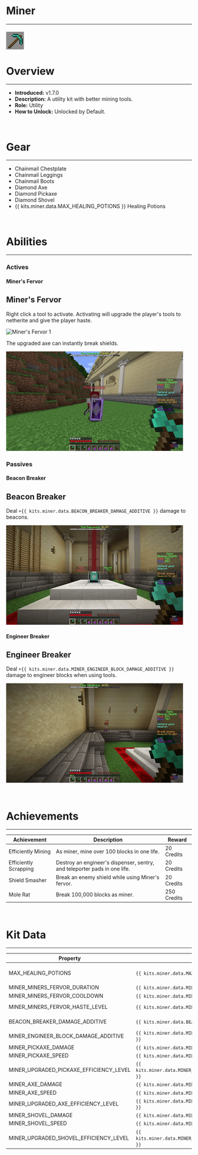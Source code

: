 
# Miner

***

#### ![miner-icon](../assets/icons/miner-icon.jpg)

# Overview
***
- **Introduced:** v1.7.0
- **Description:** A utility kit with better mining tools.
- **Role:** Utility
- **How to Unlock:** Unlocked by Default.

<br />  

# Gear
***
- Chainmail Chestplate
- Chainmail Leggings
- Chainmail Boots
- Diamond Axe
- Diamond Pickaxe
- Diamond Shovel
- {{ kits.miner.data.MAX_HEALING_POTIONS }} Healing Potions

<br />  

# Abilities
***
### Actives
<!-- tabs:start -->
#### **Miner's Fervor**
## Miner's Fervor
Right click a tool to activate. Activating will upgrade the player's tools to netherite and give the player haste.

![Miner's Fervor 1](../assets/kits/miner/Miner%20-%20Miners%20Fervor%20Blocks.gif)

The upgraded axe can instantly break shields.

![Miner's Fervor 1](../assets/kits/miner/Miner%20-%20Miners%20Fervor%20Shield.gif)

<!-- tabs:end -->

### Passives
<!-- tabs:start -->
#### **Beacon Breaker**
## Beacon Breaker
Deal `+{{ kits.miner.data.BEACON_BREAKER_DAMAGE_ADDITIVE }}` damage to beacons.

![Beacon Breaker](../assets/kits/miner/Miner%20-%20Beacon%20Breaker.gif)

#### **Engineer Breaker**
## Engineer Breaker
Deal `+{{ kits.miner.data.MINER_ENGINEER_BLOCK_DAMAGE_ADDITIVE }}` damage to engineer blocks when using tools.

![Beacon Breaker](../assets/kits/miner/Miner%20-%20Engineer%20Breaker.gif)

<!-- tabs:end -->
<br />  

# Achievements
***

| Achievement | Description | Reward |
| ----------- | ----------- | ------ |
| Efficiently Mining | As miner, mine over 100 blocks in one life. | 20 Credits |
| Efficiently Scrapping | Destroy an engineer's dispenser, sentry, and teleporter pads in one life. | 20 Credits|
| Shield Smasher | Break an enemy shield while using Miner's fervor. | 20 Credits |
| Mole Rat | Break 100,000 blocks as miner. | 250 Credits |

<br />  

# Kit Data
***

| Property | Value | Description |
|----------|-------|-------------|
| MAX_HEALING_POTIONS | `{{ kits.miner.data.MAX_HEALING_POTIONS }}` | {{ kitDataSharedDescriptions.MAX_HEALING_POTIONS }} |
| MINER_MINERS_FERVOR_DURATION | `{{ kits.miner.data.MINER_MINERS_FERVOR_DURATION }}` | The duration, in ticks, of the Miner's Fervor ability. |
| MINER_MINERS_FERVOR_COOLDOWN | `{{ kits.miner.data.MINER_MINERS_FERVOR_COOLDOWN }}` | The cooldown, in ticks, of the Miner's Fervor ability. |
| MINER_MINERS_FERVOR_HASTE_LEVEL | `{{ kits.miner.data.MINER_MINERS_FERVOR_HASTE_LEVEL }}` | The level of the haste effect provided by the Miner's Fervor ability. |
| BEACON_BREAKER_DAMAGE_ADDITIVE | `{{ kits.miner.data.BEACON_BREAKER_DAMAGE_ADDITIVE }}` | The additive damage bonus when damaging beacons. |
| MINER_ENGINEER_BLOCK_DAMAGE_ADDITIVE | `{{ kits.miner.data.MINER_ENGINEER_BLOCK_DAMAGE_ADDITIVE }}` | The additive damage bonus when damaging engineer blocks. |
| MINER_PICKAXE_DAMAGE | `{{ kits.miner.data.MINER_PICKAXE_DAMAGE }}` | The base damage of the pickaxe. |
| MINER_PICKAXE_SPEED | `{{ kits.miner.data.MINER_PICKAXE_SPEED }}` | The base speed of the pickaxe. |
| MINER_UPGRADED_PICKAXE_EFFICIENCY_LEVEL | `{{ kits.miner.data.MINER_UPGRADED_PICKAXE_EFFICIENCY_LEVEL }}` | The efficiency level of the upgraded pickaxe. |
| MINER_AXE_DAMAGE | `{{ kits.miner.data.MINER_AXE_DAMAGE }}` | The base damage of the axe. |
| MINER_AXE_SPEED | `{{ kits.miner.data.MINER_AXE_SPEED }}` |  The base speed of the axe. |
| MINER_UPGRADED_AXE_EFFICIENCY_LEVEL | `{{ kits.miner.data.MINER_UPGRADED_AXE_EFFICIENCY_LEVEL }}` | The efficiency level of the upgraded axe. |
| MINER_SHOVEL_DAMAGE | `{{ kits.miner.data.MINER_SHOVEL_DAMAGE }}` | The base damage of the shovel. |
| MINER_SHOVEL_SPEED | `{{ kits.miner.data.MINER_SHOVEL_SPEED }}` | The base speed of the shovel. |
| MINER_UPGRADED_SHOVEL_EFFICIENCY_LEVEL | `{{ kits.miner.data.MINER_UPGRADED_SHOVEL_EFFICIENCY_LEVEL }}` | The efficiency level of the upgraded shovel. |
